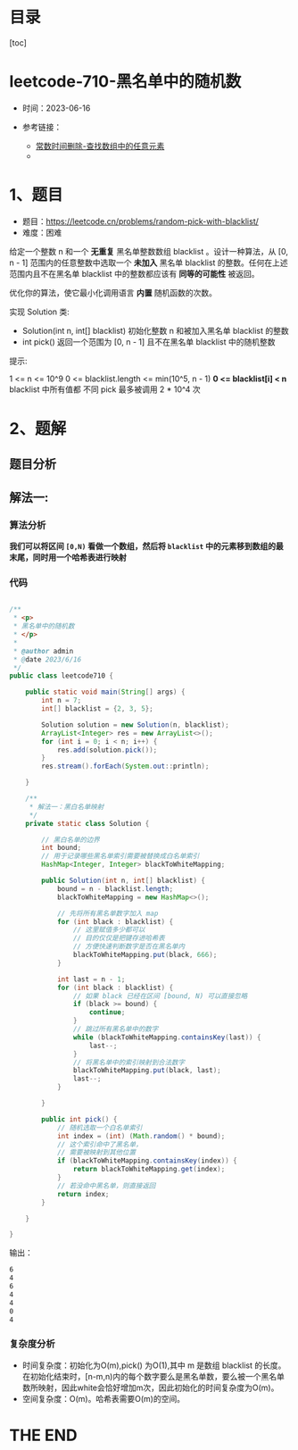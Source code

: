 # 目录

[toc]

# leetcode-710-黑名单中的随机数

- 时间：2023-06-16

- 参考链接：
  - [常数时间删除-查找数组中的任意元素](https://labuladong.gitee.io/algo/di-yi-zhan-da78c/shou-ba-sh-48c1d/chang-shu--6b296/)
  - 



# 1、题目

- 题目：https://leetcode.cn/problems/random-pick-with-blacklist/
- 难度：困难



给定一个整数 n 和一个 **无重复** 黑名单整数数组 blacklist 。设计一种算法，从 [0, n - 1] 范围内的任意整数中选取一个 **未加入** 黑名单 blacklist 的整数。任何在上述范围内且不在黑名单 blacklist 中的整数都应该有 **同等的可能性** 被返回。

优化你的算法，使它最小化调用语言 **内置** 随机函数的次数。

实现 Solution 类:

- Solution(int n, int[] blacklist) 初始化整数 n 和被加入黑名单 blacklist 的整数
- int pick() 返回一个范围为 [0, n - 1] 且不在黑名单 blacklist 中的随机整数



提示:

1 <= n <= 10^9
0 <= blacklist.length <= min(10^5, n - 1)
**0 <= blacklist[i] < n**
blacklist 中所有值都 不同
pick 最多被调用 2 * 10^4 次





# 2、题解

## 题目分析



## 解法一:  

### 算法分析

**我们可以将区间 `[0,N)` 看做一个数组，然后将 `blacklist` 中的元素移到数组的最末尾，同时用一个哈希表进行映射**



### 代码

```java

/**
 * <p>
 * 黑名单中的随机数
 * </p>
 *
 * @author admin
 * @date 2023/6/16
 */
public class leetcode710 {

    public static void main(String[] args) {
        int n = 7;
        int[] blacklist = {2, 3, 5};

        Solution solution = new Solution(n, blacklist);
        ArrayList<Integer> res = new ArrayList<>();
        for (int i = 0; i < n; i++) {
            res.add(solution.pick());
        }
        res.stream().forEach(System.out::println);

    }

    /**
     * 解法一：黑白名单映射
     */
    private static class Solution {

        // 黑白名单的边界
        int bound;
        // 用于记录哪些黑名单索引需要被替换成白名单索引
        HashMap<Integer, Integer> blackToWhiteMapping;

        public Solution(int n, int[] blacklist) {
            bound = n - blacklist.length;
            blackToWhiteMapping = new HashMap<>();

            // 先将所有黑名单数字加入 map
            for (int black : blacklist) {
                // 这里赋值多少都可以
                // 目的仅仅是把键存进哈希表
                // 方便快速判断数字是否在黑名单内
                blackToWhiteMapping.put(black, 666);
            }

            int last = n - 1;
            for (int black : blacklist) {
                // 如果 black 已经在区间 [bound, N) 可以直接忽略
                if (black >= bound) {
                    continue;
                }
                // 跳过所有黑名单中的数字
                while (blackToWhiteMapping.containsKey(last)) {
                    last--;
                }
                // 将黑名单中的索引映射到合法数字
                blackToWhiteMapping.put(black, last);
                last--;
            }

        }

        public int pick() {
            // 随机选取一个白名单索引
            int index = (int) (Math.random() * bound);
            // 这个索引命中了黑名单，
            // 需要被映射到其他位置
            if (blackToWhiteMapping.containsKey(index)) {
                return blackToWhiteMapping.get(index);
            }
            // 若没命中黑名单，则直接返回
            return index;
        }

    }

}

```

输出：

```sh
6
4
6
4
4
0
4

```





### 复杂度分析

- 时间复杂度：初始化为O(m),pick() 为O(1),其中 m 是数组 blacklist 的长度。在初始化结束时，[n-m,n)内的每个数字要么是黑名单数，要么被一个黑名单数所映射，因此white会恰好增加m次，因此初始化的时间复杂度为O(m)。
- 空间复杂度：O(m)。哈希表需要O(m)的空间。



# THE END